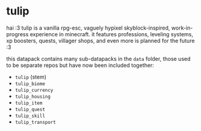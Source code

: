 # tulip

hai :3 tulip is a vanilla rpg-esc, vaguely hypixel skyblock-inspired, work-in-progress experience in minecraft. it features professions, leveling systems, xp boosters, quests, villager shops, and even more is planned for the future :3

this datapack contains many sub-datapacks in the `data` folder, those used to be separate repos but have now been included together:
- `tulip` (stem)
- `tulip_biome`
- `tulip_currency`
- `tulip_housing`
- `tulip_item`
- `tulip_quest`
- `tulip_skill`
- `tulip_transport`
